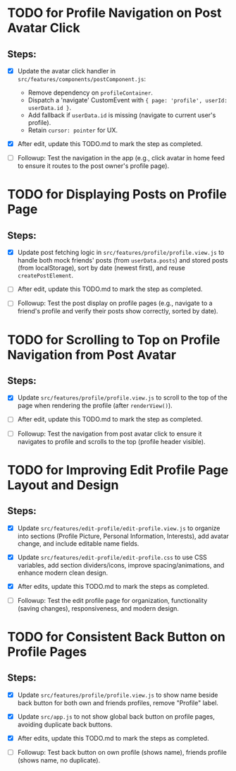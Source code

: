 # TODO for Profile Navigation on Post Avatar Click

## Steps:

- [x] Update the avatar click handler in `src/features/components/postComponent.js`:
  - Remove dependency on `profileContainer`.
  - Dispatch a 'navigate' CustomEvent with `{ page: 'profile', userId: userData.id }`.
  - Add fallback if `userData.id` is missing (navigate to current user's profile).
  - Retain `cursor: pointer` for UX.

- [x] After edit, update this TODO.md to mark the step as completed.

- [ ] Followup: Test the navigation in the app (e.g., click avatar in home feed to ensure it routes to the post owner's profile page).

# TODO for Displaying Posts on Profile Page

## Steps:

- [x] Update post fetching logic in `src/features/profile/profile.view.js` to handle both mock friends' posts (from `userData.posts`) and stored posts (from localStorage), sort by date (newest first), and reuse `createPostElement`.

- [ ] After edit, update this TODO.md to mark the step as completed.

- [ ] Followup: Test the post display on profile pages (e.g., navigate to a friend's profile and verify their posts show correctly, sorted by date).

# TODO for Scrolling to Top on Profile Navigation from Post Avatar

## Steps:

- [x] Update `src/features/profile/profile.view.js` to scroll to the top of the page when rendering the profile (after `renderView()`).

- [ ] After edit, update this TODO.md to mark the step as completed.

- [ ] Followup: Test the navigation from post avatar click to ensure it navigates to profile and scrolls to the top (profile header visible).

# TODO for Improving Edit Profile Page Layout and Design

## Steps:

- [x] Update `src/features/edit-profile/edit-profile.view.js` to organize into sections (Profile Picture, Personal Information, Interests), add avatar change, and include editable name fields.

- [x] Update `src/features/edit-profile/edit-profile.css` to use CSS variables, add section dividers/icons, improve spacing/animations, and enhance modern clean design.

- [x] After edits, update this TODO.md to mark the steps as completed.

- [ ] Followup: Test the edit profile page for organization, functionality (saving changes), responsiveness, and modern design.

# TODO for Consistent Back Button on Profile Pages

## Steps:

- [x] Update `src/features/profile/profile.view.js` to show name beside back button for both own and friends profiles, remove "Profile" label.

- [x] Update `src/app.js` to not show global back button on profile pages, avoiding duplicate back buttons.

- [x] After edits, update this TODO.md to mark the steps as completed.

- [ ] Followup: Test back button on own profile (shows name), friends profile (shows name, no duplicate).
